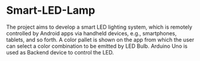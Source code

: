 # Smart-LED-Lamp
The project aims to develop a smart LED lighting system, which is remotely controlled by Android apps via handheld devices, e.g., smartphones, tablets, and so forth. A color pallet is shown on the app from which the user can select a color combination to be emitted by LED Bulb. Arduino Uno is used as Backend device to control the LED.
